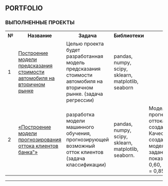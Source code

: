 ## PORTFOLIO

<!--
**ALeksandrUrvanov/AleksandrUrvanov** is a ✨ _special_ ✨ repository because its `README.md` (this file) appears on your GitHub profile.

Here are some ideas to get you started:

- 🔭 I’m currently working on ...
- 🌱 I’m currently learning ...
- 👯 I’m looking to collaborate on ...
- 🤔 I’m looking for help with ...
- 💬 Ask me about ...
- 📫 How to reach me: ...
- 😄 Pronouns: ...
- ⚡ Fun fact: ...
-->
### **ВЫПОЛНЕННЫЕ ПРОЕКТЫ**

<table>
  
<tr>
  <th>№</th>
  <th>Название</th>
  <th>Задача</th>
  <th>Библиотеки</th>
  <th>Итоги</th>
</tr> 

<tr>
  <td>1</td>
  <td><a href = "https://github.com/ALeksandrUrvanov/used_cars_price"> Построение модели предсказания стоимости автомобиля на вторичном рынке </a> </td>
  <td>Целью проекта будет разработанная модель предсказания стоимости автомобиля на вторичном рынке. (задача регрессии)</td>
  <td> pandas, numpy, scipy, sklearn, matplotlib, seaborn</td>
</tr>

<tr>
  <td>2</td>
  <td><a href = "https://github.com/ALeksandrUrvanov/churn_bank_customers">«Построение модели прогнозирования оттока клиентов банка‟»</a></td>
  <td>разработка модели машинного обучения, прогнозирующей возможный отток клиентов (задача классификации)</td>
  <td>pandas, numpy, scipy, sklearn, matplotlib, seaborn. </td>
  <td> Модель прогнозирования оттока клиентов создана. Качество созданной модели достигло заданного показателя F1 = 0,60, AUC-ROC = 0,85.</td>
</tr>

</table>

---





